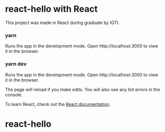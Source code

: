 # react-hello with React
This project was made in React during graduate by IGTI.

### yarn
Runs the app in the development mode. Open http://localhost:3000 to view it in the browser.

### yarn dev
Runs the app in the development mode. Open http://localhost:3000 to view it in the browser.

The page will reload if you make edits. You will also see any lint errors in the console.

To learn React, check out the [React documentation](https://reactjs.org/).
# react-hello
